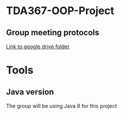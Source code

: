 # TDA367-OOP-Project
## Group meeting protocols
[Link to google drive folder](https://drive.google.com/drive/folders/1BFGlPjVkQWTJUQReq_0bJjC7yN-BWDoM?usp=sharing)

# Tools
## Java version
The group will be using Java 8 for this project
